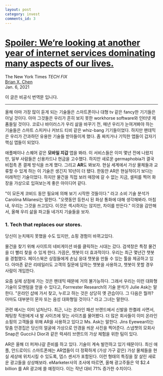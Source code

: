 ```yaml
---
layout: post
category: invest
comments_id: 3
---
```

# [ Spoiler: We’re looking at another year of internet services dominating many aspects of our lives.](https://www.nytimes.com/2021/01/06/technology/personaltech/tech-2021-augmented-reality-chatbots-wifi.html)  
The New York Times *TECH FIX*   
[Brian X. Chen](https://www.nytimes.com/by/brian-x-chen)   
Jan. 6, 2021

이 글은 비공식 번역문 입니다.

-----------------------------------------------------

올해 아마 가장 많이 듣게 되는 기술들은 스마트폰이나 대형 tv 같은 fancy한 기기들은 아닐 것이다. 아마 그것들은 우리가 흔히 보지 못한 workhorse software와 인터넷 제품들일 것이다. 코로나 바이러스가 우리 삶을 바꾸기 전, 매년 우리가 눈여겨봐야 하는 기술들은 스마트 스피커나 커브드 티비 같은 whiz-bang 기기들이었다. 하지만 팬데믹은 우리가 간과하던 유용한 기술들 받아들이게 했다. 좀 짜치거나 기믹한 앱들이 갑자기 핵심 앱들이 되었다. 

애플페이나 스퀘어 같은 **모바일 지갑** 앱을 봐라. 이 서비스들은 이미 몇년 전에 나왔지만, 일부 사람들은 신용카드나 현금을 고수했다. 하지만 새로운 germaphobia가 결국 비접촉 폰 결제 방식을 쓰게 했다. 그리고 **AR**도 봐보자. 현실 세계에서 가상 물체들과 교류할 수 있게 하는 이 기술은 생긴지 10년이 더 됐다. 한동안 AR은 현실적이기 보다는 미래적인 기술이었다. 하지만 물건을 직접 보러 매장에 갈 수 없는 지금, 셀피를 찍어 화장을 가상으로 입혀보는게 좋은 아이디어 같다.

"이 모든게 코비드 동안 필요에 의해 보기 시작한 것들이다." 라고 소비 기술 분석가 Carolina Milanesi는 말한다. "오랫동안 등한시 된 화상 통화에 대해 생각해봐라. 마침내, 우리는 그것을 쓰고있다. 이것은 섹시하지는 않지만, 차이를 만든다."
이것을 감안해서, 올해 우리 삶을 파고들 네가지 기술들을 보자.

### 1. Tech that replaces our stores.

당신이 눈치채지 못했을 수도 있지만, 쇼핑 경험이 바뀌고있다.

물건을 찾기 위해 사이트의 네비게이션 바를 클릭하는 시대는 갔다. 검색창은 특정 물건을 더 빨리 찾을 수 있게 한다. 가끔은, 챗봇이 더 효과적이다. 우리는 최근 몇년간 챗봇을 경험했다. 페이스북은 상점들에게 손님 응대 챗봇을 만들 수 있는 툴을 제공하고 있다. 아마존 같은 리테일러도 고객의 질문에 답하는 챗봇을 사용하고, 챗봇이 못할 경우 사람이 개입한다.

요즘 실제 상점에 가는 것은 팬데믹 때문에 거의 불가능하다. 그래서 우리는 이런 대화형 기술이 모멘텀을 얻을 수 있다고, Forrrester Research의 기술 분석가 Julie Ask는 말한다. "온라인 샵에 가서 찾고, 누르고 하는 것은 상당히 옛 관습이다. 그 다음은 뭘까? 아마도 대부분이 문자 또는 음성 대화형일 것이다." 라고 그녀는 말한다. 

관련 예시는 이미 넘처난다. 최근, 나는 온라인 패션 브랜드에서 신발을 한켤레 사면서, 채팅창 직원에게 내 발 사이즈에 맞는 사이즈를 물어봤다. 더 많은 회사들이 이미 온라인 쇼핑의 고객들을 위해 AR을 사용하고 있다고 Ms. Ask는 말한다. Jins Eyewear라는 맞춤 안경집은 당신의 얼굴에 가상으로 안경을 씌운 사진을 찍어준다. 스냅챗의 모회사 Snap은 Gucci나 Dior과 같은 럭셔리 브랜드의 가상 체험을 위한 팀이 있다.

AR은 올해 더 퍼져나갈 준비를 하고 있다. 기술이 계속 발전하고 있기 때문이다. 최신 애플, 안드로이드 스마트폰에는 AR앱들이 더 정확하게 (가상 가구 같은) 가상 물체들을 현실 세상에 위치시킬 수 있도록, 뎁스 센서가 포함된다. 이런 형태의 특징을 잘 살린 새로운 광고들을 상상해보라. eMarketer사의 조사에 따르면, 올해 광고주들은 약 $2.4 billion 를 AR 광고에 쓸 예정이다. 이는 작년 대비 71% 증가한 수치이다.
